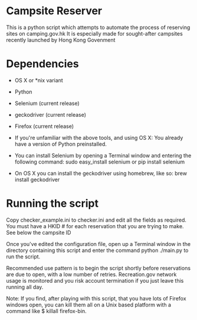 # Campsite Reserver
 
This is a python script which attempts to automate the process of reserving sites on camping.gov.hk It is especially made for sought-after campsites recently launched by Hong Kong Govenment

# Dependencies

 + OS X or *nix variant

 + Python

 + Selenium (current release)

 + geckodriver (current release)

 + Firefox (current release)
    
 + If you're unfamiliar with the above tools, and using OS X: You already have a version of Python preinstalled.

 + You can install Selenium by opening a Terminal window and entering the following command: sudo easy_install selenium or pip install selenium

 + On OS X you can install the geckodriver using homebrew, like so: brew install geckodriver

# Running the script

Copy checker_example.ini to checker.ini and edit all the fields as required. You must have a HKID # for each reservation that you are trying to make. See below the campsite ID

Once you've edited the configuration file, open up a Terminal window in the directory containing this script and enter the command python ./main.py to run the script.

Recommended use pattern is to begin the script shortly before reservations are due to open, with a low number of retries. Recreation.gov network usage is monitored and you risk account termination if you just leave this running all day.

Note: If you find, after playing with this script, that you have lots of Firefox windows open, you can kill them all on a Unix based platform with a command like $ killall firefox-bin.
